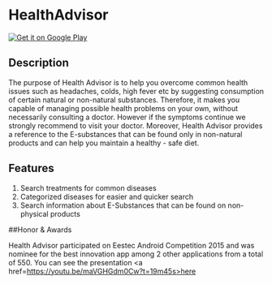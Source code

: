 # HealthAdvisor

[![Get it on Google Play](http://www.android.com/images/brand/get_it_on_play_logo_small.png)](https://play.google.com/store/apps/details?id=com.ngngteam.healthadvisor)

## Description
The purpose of Health Advisor is to help you overcome common health issues such as headaches, colds, high fever etc 
by suggesting consumption of certain natural or non-natural substances. Therefore, it makes you capable of managing 
possible health problems on your own, without necessarily consulting a doctor. However if the symptoms continue we 
strongly recommend to visit your doctor. Moreover, Health Advisor provides a reference to the E-substances that can be 
found only in non-natural products and can help you maintain a healthy - safe diet.

## Features

1. Search treatments for common diseases
2. Categorized diseases for easier and quicker search
3. Search information about E-Substances that can be found on non-physical products

##Honor & Awards

Health Advisor participated on Eestec Android Competition 2015 and was nominee for the best innovation app among 2 
other applications from a total of 550. You can see the presentation <a href=https://youtu.be/maVGHGdm0Cw?t=19m45s>here
</a>
